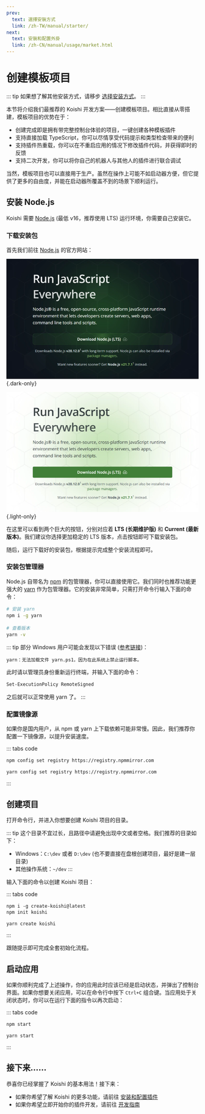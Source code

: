 ```yaml
---
prev:
  text: 選擇安裝方式
  link: /zh-TW/manual/starter/
next:
  text: 安裝和配置外掛
  link: /zh-CN/manual/usage/market.html
---
```


# 创建模板项目

::: tip
如果想了解其他安装方式，请移步 [选择安装方式](./index.md)。
:::

本节将介绍我们最推荐的 Koishi 开发方案——创建模板项目。相比直接从零搭建，模板项目的优势在于：

- 创建完成即是拥有带完整控制台体验的项目，一键创建各种模板插件
- 支持直接加载 TypeScript，你可以尽情享受代码提示和类型检查带来的便利
- 支持插件热重载，你可以在不重启应用的情况下修改插件代码，并获得即时的反馈
- 支持二次开发，你可以将你自己的机器人与其他人的插件进行联合调试

当然，模板项目也可以直接用于生产。虽然在操作上可能不如启动器方便，但它提供了更多的自由度，并能在启动器所覆盖不到的场景下顺利运行。

## 安装 Node.js

Koishi 需要 [Node.js](https://nodejs.org/) (最低 v16，推荐使用 LTS) 运行环境，你需要自己安装它。

### 下载安装包

首先我们前往 [Node.js](https://nodejs.org/) 的官方网站：

![home](/manual/nodejs/home-dark.webp) {.dark-only}

![home](/manual/nodejs/home-light.webp) {.light-only}

在这里可以看到两个巨大的按钮，分别对应着 **LTS (长期维护版)** 和 **Current (最新版本)**。我们建议你选择更加稳定的 LTS 版本，点击按钮即可下载安装包。

随后，运行下载好的安装包，根据提示完成整个安装流程即可。

### 安装包管理器

Node.js 自带名为 [npm](https://www.npmjs.com/) 的包管理器，你可以直接使用它。我们同时也推荐功能更强大的 [yarn](https://classic.yarnpkg.com/) 作为包管理器。它的安装非常简单，只需打开命令行输入下面的命令：

```sh
# 安装 yarn
npm i -g yarn

# 查看版本
yarn -v
```

::: tip
部分 Windows 用户可能会发现以下错误 ([参考链接](https://learn.microsoft.com/zh-cn/powershell/module/microsoft.powershell.core/about/about_execution_policies))：

```text
yarn：无法加载文件 yarn.ps1，因为在此系统上禁止运行脚本。
```

此时请以管理员身份重新运行终端，并输入下面的命令：

```sh
Set-ExecutionPolicy RemoteSigned
```

之后就可以正常使用 yarn 了。
:::

### 配置镜像源

如果你是国内用户，从 npm 或 yarn 上下载依赖可能非常慢。因此，我们推荐你配置一下镜像源，以提升安装速度。

::: tabs code
```npm
npm config set registry https://registry.npmmirror.com
```
```yarn
yarn config set registry https://registry.npmmirror.com
```
:::

## 创建项目

打开命令行，并进入你想要创建 Koishi 项目的目录。

::: tip
这个目录不宜过长，且路径中请避免出现中文或者空格。我们推荐的目录如下：

- Windows：`C:\dev` 或者 `D:\dev` (也不要直接在盘根创建项目，最好是建一层目录)
- 其他操作系统：`~/dev`
:::

输入下面的命令以创建 Koishi 项目：

::: tabs code
```npm
npm i -g create-koishi@latest
npm init koishi
```
```yarn
yarn create koishi
```
:::

跟随提示即可完成全套初始化流程。

## 启动应用

如果你顺利完成了上述操作，你的应用此时应该已经是启动状态，并弹出了控制台界面。如果你想要关闭应用，可以在命令行中按下 `Ctrl+C` 组合键。当应用处于关闭状态时，你可以在运行下面的指令以再次启动：

::: tabs code
```npm
npm start
```
```yarn
yarn start
```
:::

## 接下来……

恭喜你已经掌握了 Koishi 的基本用法！接下来：

- 如果你希望了解 Koishi 的更多功能，请前往 [安装和配置插件](../usage/market.md)
- 如果你希望立即开始你的插件开发，请前往 [开发指南](../../guide/index.md)
